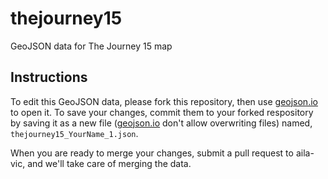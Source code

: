 # thejourney15
GeoJSON data for The Journey 15 map

Instructions
---
To edit this GeoJSON data, please fork this repository, then use [geojson.io](http://geojson.io) to open it. To save your changes, commit them to your forked respository by saving it as a new file ([geojson.io](http://geojson.io) don't allow overwriting files) named, `thejourney15_YourName_1.json`.

When you are ready to merge your changes, submit a pull request to aila-vic, and we'll take care of merging the data.
